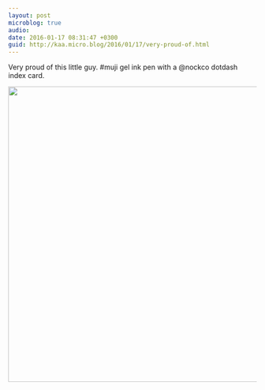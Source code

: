 ```yaml
---
layout: post
microblog: true
audio: 
date: 2016-01-17 08:31:47 +0300
guid: http://kaa.micro.blog/2016/01/17/very-proud-of.html
---
```

Very proud of this little guy. #muji gel ink pen with a @nockco dotdash index card.

<img src="https://micro.kaa.bz/uploads/2018/0065d165cd.jpg" width="600" height="600" />
